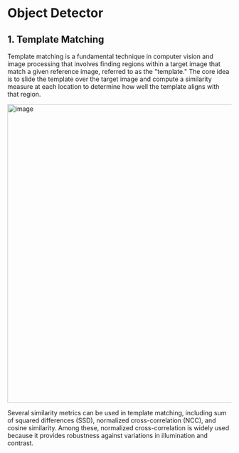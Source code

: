 # Object Detector
## 1. Template Matching
Template matching is a fundamental technique in computer vision and image processing that involves finding regions within a target image that match a given reference image, referred to as the "template." The core idea is to slide the template over the target image and compute a similarity measure at each location to determine how well the template aligns with that region.

<img width="952" height="672" alt="image" src="https://github.com/user-attachments/assets/164bc955-b869-4b8d-9e2c-aeb02a0bf4e9" />

Several similarity metrics can be used in template matching, including sum of squared differences (SSD), normalized cross-correlation (NCC), and cosine similarity. Among these, normalized cross-correlation is widely used because it provides robustness against variations in illumination and contrast.

